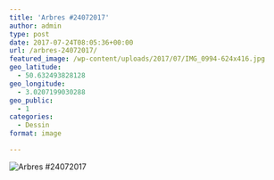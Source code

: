 ```yaml
---
title: 'Arbres #24072017'
author: admin
type: post
date: 2017-07-24T08:05:36+00:00
url: /arbres-24072017/
featured_image: /wp-content/uploads/2017/07/IMG_0994-624x416.jpg
geo_latitude:
  - 50.632493828128
geo_longitude:
  - 3.0207199030288
geo_public:
  - 1
categories:
  - Dessin
format: image

---
```

![Arbres #24072017](./IMG_0994.jpg)